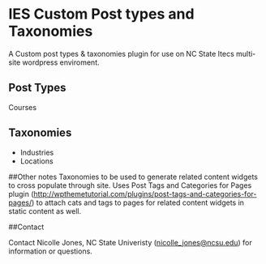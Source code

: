 # IES Custom Post types and Taxonomies
A Custom post types &amp; taxonomies plugin for use on NC State Itecs multi-site wordpress enviroment.
## Post Types
  Courses
  
## Taxonomies
  * Industries
  * Locations

##Other notes
Taxonomies to be used to generate related content widgets to cross populate through site.
Uses Post Tags and Categories for Pages plugin (http://wpthemetutorial.com/plugins/post-tags-and-categories-for-pages/) to attach cats and tags to pages for related content widgets in static content as well.
  
##Contact

Contact Nicolle Jones, NC State Univeristy (nicolle_jones@ncsu.edu) for information or questions.
